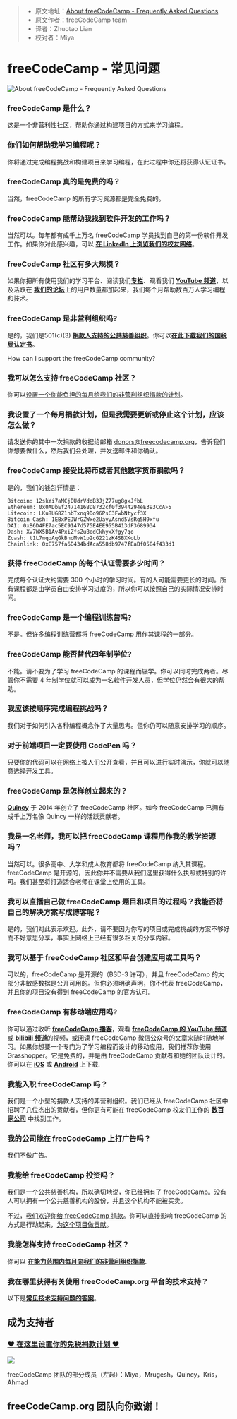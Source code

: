 > * 原文地址：[About freeCodeCamp - Frequently Asked Questions](https://www.freecodecamp.org/news/about/)
> * 原文作者：freeCodeCamp team
> * 译者：Zhuotao Lian 
> * 校对者：Miya

# freeCodeCamp - 常见问题

![About freeCodeCamp - Frequently Asked Questions](https://www.freecodecamp.org/news/content/images/size/w2000/2019/06/freecodecamp-conference-photo.jpeg)


### freeCodeCamp 是什么？

这是一个非营利性社区，帮助你通过构建项目的方式来学习编程。

### 你们如何帮助我学习编程呢？

你将通过完成编程挑战和构建项目来学习编程，在此过程中你还将获得认证证书。 

### freeCodeCamp 真的是免费的吗？

当然，freeCodeCamp 的所有学习资源都是完全免费的。

### freeCodeCamp 能帮助我找到软件开发的工作吗？

当然可以。每年都有成千上万名 freeCodeCamp 学员找到自己的第一份软件开发工作。如果你对此感兴趣，可以 [**在 Linkedln 上浏览我们的校友网络**][1]。

### freeCodeCamp 社区有多大规模？

如果你把所有使用我们的学习平台、阅读我们[**专栏**][2]、观看我们 [**YouTube 频道**][3]，以及活跃在 [**我们的论坛**][4]上的用户数量都加起来，我们每个月帮助数百万人学习编程和技术。

### freeCodeCamp 是非营利组织吗?

是的，我们是501(c)(3) [**捐款人支持的公共慈善组织**][5]。你可以[**在此下载我们的国税局认定书**][6]。

How can I support the freeCodeCamp community?
### 我可以怎么支持 freeCodeCamp 社区？
你可以[设置一个你能负担的每月给我们的非营利组织捐款的计划](https://www.freecodecamp.org/donate)。

### 我设置了一个每月捐款计划，但是我需要更新或停止这个计划，应该怎么做？
请发送你的其中一次捐款的收据给邮箱 donors@freecodecamp.org，告诉我们你想要做什么，然后我们会处理，并发送邮件和你确认。

### freeCodeCamp 接受比特币或者其他数字货币捐款吗？
是的，我们的钱包详情是：
```
Bitcoin: 12skYi7aMCjDUdrVdoB3JjZ77ug8gxJfbL
Ethereum: 0x0ADbEf2471416BD8732cf0f3944294eE393CcAF5
Litecoin: LKu8UG8Z1nbTxnq9Do96PsC3FwbNtycf3X
Bitcoin Cash: 1EBxPEJWrGZWxe2UayyAsnd5VsRg5H9xfu
DAI: 0xB6D4FE7ac5EC9147d575E4EE955B413dF3689934
Dash: Xv7WX5B1Av4PxiZfsZuBedCkhyxXfgy7qo
Zcash: t1L7mqoAqGkBnoMvW1p2cG221zK4SBXKoLb
Chainlink: 0xE757fa6D434bdAca558db9747fEaBf0584f433d1
```

### 获得 freeCodeCamp 的每个认证需要多少时间？

完成每个认证大约需要 300 个小时的学习时间。有的人可能需要更长的时间。所有课程都是由学员自由安排学习进度的，所以你可以按照自己的实际情况安排时间。

### freeCodeCamp 是一个编程训练营吗?

不是。但许多编程训练营都将 freeCodeCamp 用作其课程的一部分。

### freeCodeCamp 能否替代四年制学位?

不能。请不要为了学习 freeCodeCamp 的课程而辍学。你可以同时完成两者。尽管你不需要 4 年制学位就可以成为一名软件开发人员，但学位仍然会有很大的帮助。 

### 我应该按顺序完成编程挑战吗？

我们对于如何引入各种编程概念作了大量思考。但你仍可以随意安排学习的顺序。

### 对于前端项目一定要使用 CodePen 吗？

只要你的代码可以在网络上被人们公开查看，并且可以进行实时演示，你就可以随意选择开发工具。

### freeCodeCamp 是怎样创立起来的？

[**Quincy**][8]  于 2014 年创立了 freeCodeCamp 社区。如今 freeCodeCamp 已拥有成千上万名像 Quincy 一样的活跃贡献者。

### 我是一名老师，我可以把 freeCodeCamp 课程用作我的教学资源吗？

当然可以。很多高中、大学和成人教育都将 freeCodeCamp 纳入其课程。freeCodeCamp 是开源的，因此你并不需要从我们这里获得什么执照或特别的许可。我们甚至将打造适合老师在课堂上使用的工具。

### 我可以直播自己做 freeCodeCamp 题目和项目的过程吗？我能否将自己的解决方案写成博客呢？

是的，我们对此表示欢迎。此外，请不要因为你写的项目或完成挑战的方案不够好而不好意思分享，事实上网络上已经有很多相关的分享内容。

### 我可以基于 freeCodeCamp 社区和平台创建应用或工具吗？

可以的，freeCodeCamp 是开源的（BSD-3 许可），并且 freeCodeCamp 的大部分非敏感数据是公开可用的。但你必须明确声明，你不代表 freeCodeCamp，并且你的项目没有得到 freeCodeCamp 的官方认可。

### freeCodeCamp 有移动端应用吗?

你可以通过收听 [**freeCodeCamp 播客**][9]，观看 [**freeCodeCamp 的 YouTube 频道**][10] 或 [**bilibili 频道**](https://space.bilibili.com/335505768)的视频，或阅读 freeCodeCamp 微信公众号的文章来随时随地学习。如果你想要一个专门为了学习编程而设计的移动应用，我们推荐你使用 Grasshopper。它是免费的，并是由 freeCodeCamp 贡献者和她的团队设计的。你可以在 [**iOS**][11]  或  [**Android**][12] 上下载.

### 我能入职 freeCodeCamp 吗？

我们是一个小型的捐款人支持的非营利组织。我们已经从 freeCodeCamp 社区中招聘了几位杰出的贡献者，但你更有可能在 freeCodeCamp 校友们工作的  [**数百家公司**][13]  中找到工作。

### 我的公司能在 freeCodeCamp 上打广告吗？

我们不做广告。

### 我能给 freeCodeCamp 投资吗？
我们是一个公共慈善机构，所以确切地说，你已经拥有了 freeCodeCamp。没有人可以拥有一个公共慈善机构的股份，并且这个机构不能被买卖。

不过，[我们欢迎你给 freeCodeCamp 捐款](https://www.freecodecamp.org/donate)。你可以直接影响 freeCodeCamp 的方式是行动起来，[为这个项目做贡献](https://contribute.freecodecamp.org/#/)。

### 我能怎样支持 freeCodeCamp 社区？

你可以  [**在能力范围内每月向我们的非营利组织捐款**][14].

### 我在哪里获得有关使用 freeCodeCamp.org 平台的技术支持？

以下是[**常见技术支持问题的答案**][15]。

## 成为支持者

### [❤️ 在这里设置你的免税捐款计划 ❤️][16]

![](https://www.freecodecamp.org/news/content/images/2019/07/freecodecamp-hk-meeting.jpg)

freeCodeCamp 团队的部分成员（左起）：Miya，Mrugesh，Quincy，Kris，Ahmad

## freeCodeCamp.org 团队向你致谢！


[1]: https://www.linkedin.com/school/4831032/alumni/
[2]: https://www.freecodecamp.org/news
[3]: https://youtube.com/freecodecamp
[4]: https://forum.freecodecamp.org/
[5]: https://www.freecodecamp.com/donate/
[6]: https://s3.amazonaws.com/freecodecamp/Free+Code+Camp+Inc+IRS+Determination+Letter.pdf
[7]: https://donate.freecodecamp.org/other-ways-to-donate/
[8]: https://www.twitter.com/ossia
[9]: https://podcast.freecodecamp.org/
[10]: https://youtube.com/freecodecamp
[11]: https://itunes.apple.com/us/app/id1354133284
[12]: https://play.google.com/store/apps/details?id=com.area120.grasshopper&hl=en
[13]: https://www.linkedin.com/school/free-code-camp/alumni/
[14]: https://donate.freecodecamp.org/
[15]: https://support.freecodecamp.org/
[16]: https://donate.freecodecamp.org/
